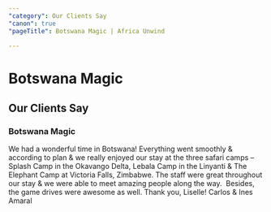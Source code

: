 ```yaml
---
"category": Our Clients Say
"canon": true
"pageTitle": Botswana Magic | Africa Unwind

---
```


# Botswana Magic
## Our Clients Say
### Botswana Magic

We had a wonderful time in Botswana!
Everything went smoothly &amp; according to plan &amp; we really enjoyed our stay at the three safari camps – Splash Camp in the Okavango Delta, Lebala Camp in the Linyanti &amp; The Elephant Camp at Victoria Falls, Zimbabwe.
The staff were great throughout our stay &amp; we were able to meet amazing people along the way. 
Besides, the game drives were awesome as well.
Thank you, Liselle!
Carlos &amp; Ines Amaral